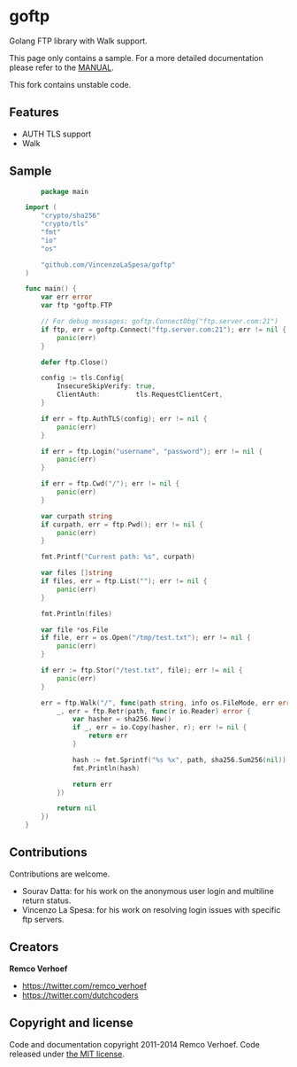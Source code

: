goftp
=====

Golang FTP library with Walk support.

This page only contains a sample. For a more detailed documentation please refer to the [MANUAL](./MANUAL.md).

This fork contains unstable code.

## Features

* AUTH TLS support
* Walk

## Sample
```go
		package main

    import (
        "crypto/sha256"
        "crypto/tls"
        "fmt"
        "io"
        "os"

        "github.com/VincenzoLaSpesa/goftp"
    )

    func main() {
        var err error
        var ftp *goftp.FTP

        // For debug messages: goftp.ConnectDbg("ftp.server.com:21")
        if ftp, err = goftp.Connect("ftp.server.com:21"); err != nil {
            panic(err)
        }

        defer ftp.Close()

        config := tls.Config{
            InsecureSkipVerify: true,
            ClientAuth:         tls.RequestClientCert,
        }

        if err = ftp.AuthTLS(config); err != nil {
            panic(err)
        }

        if err = ftp.Login("username", "password"); err != nil {
            panic(err)
        }

        if err = ftp.Cwd("/"); err != nil {
            panic(err)
        }

        var curpath string
        if curpath, err = ftp.Pwd(); err != nil {
            panic(err)
        }

        fmt.Printf("Current path: %s", curpath)

        var files []string
        if files, err = ftp.List(""); err != nil {
            panic(err)
        }

        fmt.Println(files)

        var file *os.File
        if file, err = os.Open("/tmp/test.txt"); err != nil {
            panic(err)
        }

        if err := ftp.Stor("/test.txt", file); err != nil {
            panic(err)
        }

        err = ftp.Walk("/", func(path string, info os.FileMode, err error) error {
            _, err = ftp.Retr(path, func(r io.Reader) error {
                var hasher = sha256.New()
                if _, err = io.Copy(hasher, r); err != nil {
                    return err
                }

                hash := fmt.Sprintf("%s %x", path, sha256.Sum256(nil))
                fmt.Println(hash)

                return err
            })

            return nil
        })
    }
```

## Contributions

Contributions are welcome.

* Sourav Datta: for his work on the anonymous user login and multiline return status.
* Vincenzo La Spesa: for his work on resolving login issues with specific ftp servers. 


## Creators

**Remco Verhoef**
- <https://twitter.com/remco_verhoef>
- <https://twitter.com/dutchcoders>

## Copyright and license

Code and documentation copyright 2011-2014 Remco Verhoef.
Code released under [the MIT license](LICENSE).
